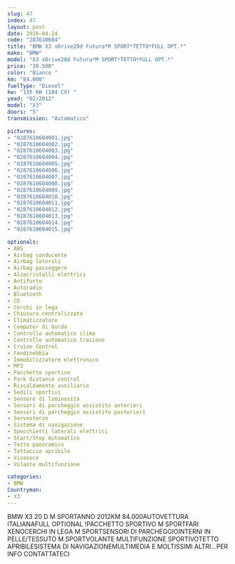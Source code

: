 ```yaml
---
slug: 47
index: 47
layout: post
date: 2016-04-24
code: "287610604"
title: "BMW X3 xDrive20d Futura*M SPORT*TETTO*FULL OPT.*"
make: "BMW"
model: "X3 xDrive20d Futura*M SPORT*TETTO*FULL OPT.*"
price: "30.500"
color: "Bianco "
km: "84.000"
fuelType: "Diesel"
kw: "135 kW (184 CV) "
yead: "02/2012"
model: "X3"
doors: "5"
transmission: "Automatico"

pictures:
- "0287610604001.jpg"
- "0287610604002.jpg"
- "0287610604003.jpg"
- "0287610604004.jpg"
- "0287610604005.jpg"
- "0287610604006.jpg"
- "0287610604007.jpg"
- "0287610604008.jpg"
- "0287610604009.jpg"
- "0287610604010.jpg"
- "0287610604011.jpg"
- "0287610604012.jpg"
- "0287610604013.jpg"
- "0287610604014.jpg"
- "0287610604015.jpg"

optionals:
- ABS
- Airbag conducente
- Airbag laterali
- Airbag passeggero
- Alzacristalli elettrici
- Antifurto
- Autoradio
- Bluetooth
- CD
- Cerchi in lega
- Chiusura centralizzata
- Climatizzatore
- Computer di bordo
- Controllo automatico clima
- Controllo automatico trazione
- Cruise Control
- Fendinebbia
- Immobilizzatore elettronico
- MP3
- Pacchetto sportivo
- Park distance control
- Riscaldamento ausiliario
- Sedili sportivi
- Sensore di luminosità
- Sensori di parcheggio assistito anteriori
- Sensori di parcheggio assistito posteriori
- Servosterzo
- Sistema di navigazione
- Specchietti laterali elettrici
- Start/Stop Automatico
- Tetto panoramico
- Tettuccio apribile
- Vivavoce
- Volante multifunzione

categories:
- BMW
Countryman:
- X3
---
```

BMW X3 20 D M SPORTANNO 2012KM 84.000AUTOVETTURA ITALIANAFULL OPTIONAL !PACCHETTO SPORTIVO M SPORTFARI XENOCERCHI IN LEGA M SPORTSENSORI DI PARCHEGGIOINTERNI IN PELLE/TESSUTO M SPORTVOLANTE MULTIFUNZIONE SPORTIVOTETTO APRIBILESISTEMA DI NAVIGAZIONEMULTIMEDIA E MOLTISSIMI ALTRI...PER INFO CONTATTATECI